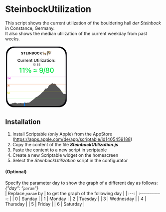 # SteinbockUtilization

This script shows the current utilization of the bouldering hall *der Steinbock* in Constance, Germany.<br>
It also shows the median utilization of the current weekday from past weeks.

<img src="https://github.com/r-gerling/Steinbock_Capacity/blob/main/widgetExample.png?raw=true" width="200" height="200" />

## Installation
1. Install Scriptable (only Apple) from the AppStore (https://apps.apple.com/de/app/scriptable/id1405459188)
2. Copy the content of the file ***SteinbockUtilization.js***
3. Paste the content to a new script in scriptable
4. Create a new Scriptable widget on the homescreen
5. Select the *SteinbockUtilization* script in the configurator

#### (Optional)
Specify the parameter day to show the graph of a different day as follows: *{"day": "```param```"}*<br>
| Replace *```param```* by | to get the graph of the following day |
|         :--:             |             :-----------:             |
|          0               | Sunday                                |
|          1               | Monday                                |
|          2               | Tuesday                               |
|          3               | Wednesday                             |
|          4               | Thursday                              |
|          5               | Friday                                |
|          6               | Saturday                              |

